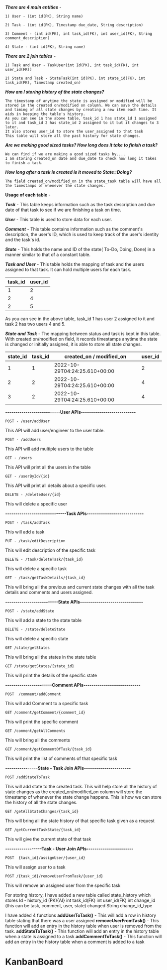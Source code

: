  _**There are 4 main entities**_ -

    1) User - (int id(PK), String name)

    2) Task - (int id(PK), Timestamp due_date, String description)

    3) Comment - (int id(PK), int task_id(FK), int user_id(FK), String comment_description)

    4) State - (int id(PK), String name)

_**There are 2 join tables**_ -

    1) Task and User - TaskUser(int Id(PK), int task_id(FK), int user_id(FK))

    2) State and Task - StateTask(int id(PK), int state_id(FK), int task_id(FK), Timestamp created_on)

**_How am I storing history of the state changes?_**

    The timestamp of anytime the state is assigned or modified will be stored in the created on/modified on column. We can save the details and timing of all state changes by creating a new item each time. It aids in keeping the table's history.
    As you can see in the above table, task_id 1 has state_id 1 assigned to it and task_id 2 has state_id 2 assigned to it but it changes to 3 later.
    It also stores user_id to store the user_assigned to that task
    This table will store all the past history for state changes.

**_Are we making good sized tasks? How long does it take to finish a task?_**

    We can find if we are making a good sized tasks by....
    I am storing created_on date and due_date to check how long it takes to finish a task.

**_How long after a task is created is it moved to State=Doing?_**

    The field created_on/modified_on in the state_task table will have all the timestamps of whenever the state changes.

**Usage of each table** - 

**_Task_** - This table keeps information such as the task description and due date of that task to see if we are finishing a task on time. 

**_User_** - This table is used to store data for each user.

**_Comment_** - This table contains information such as the comment's description, the user's ID, which is used to keep track of the user's identity and the task's id.

**_State_** - This holds the name and ID of the state( To-Do, Doing, Done) in a manner similar to that of a constant table.

**_Task and User_** - This table holds the mapping of task and the users assigned to that task. It can hold multiple users for each task.

| task_id | user_id |
|---------|---------|
| 1       | 2       |
| 2       | 4       |
| 2       | 5       |

As you can see in the above table, task_id 1 has user 2 assigned to it and task 2 has two users 4 and 5.

**_State and Task_**  - The mapping between status and task is kept in this table. With created on/modified on field, it records timestamps anytime the state is changed or initially assigned, it is able to store all state changes.

| state_id | task_id | created_on / modified_on      | user_id |
|----------|---------|-------------------------------|---------|
| 1        | 1       | 2022-10-29T04:24:25.610+00:00 | 2
| 2        | 2       | 2022-10-29T04:24:25.610+00:00 | 4
| 3        | 2       | 2022-10-29T04:24:25.610+00:00 | 4


**---------------------------User APIs---------------------------**

    POST - /user/addUser 
This API will add user/engineer to the user table.

    POST - /addUsers 
This API will add multiple users to the table

    GET - /users
This API will print all the users in the table

    GET - /userById/{id}
This API will print all details about a specific user.

    DELETE - /deleteUser/{id}  
This will delete a specific user

**------------------------------Task APIs----------------------------** 

    POST - /task/addTask  
This will add a task

    PUT - /task/editDescription
This will edit description of the specific task

    DELETE - /task/deleteTask/{task_id} 
This will delete a specific task

    GET - /task/getTaskDetails/{task_id}
This will bring all the previous and current state changes with all the task details and comments and users assigned.


**--------------------------State APIs-------------------------------**

    POST - /state/addState 
This will add a state to the state table

    DELETE - /state/deleteState
This will delete a specific state

    GET /state/getStates 
This will bring all the states in the state table

    GET /state/getStates/{state_id} 
This will print the details of the specific state

**-----------------------Comment APIs----------------------------**

    POST  /comment/addComment 
This will add Comment to a specific task

    GET /comment/getComment/{comment_id} 
This will print the specific comment

    GET /comment/getAllComments 
This will bring all the comments

    GET /comment/getCommentOfTask/{task_id} 
This will print the list of comments of that specific task


**----------------State - Task Join APIs-----------------------** 

    POST /addStateToTask 
This will add state to the created task. This will help store all the history of state changes as the created_on/modified_on column will store the timestamp of whenever the state change happens. This is how we can store the history of all the state changes.

    GET /getAllStateChanges/{task_id} 
This will bring all the state history of that specific task given as a request

    GET /getCurrentTaskState/{task_id}
This will give the current state of that task

**------------------Task - User Join APIs-----------------------**

    POST  {task_id}/assignUser/{user_id}
This will assign user to a task

    POST /{task_id}/removeUserFromTask/{user_id}  
This will remove an assigned user from the specific task


For storing history, 
I have added a new table called state_history which stores 
Id - history_id (PK){AI}
int task_id(FK)
int user_id(FK)
int change_id (this can be task, comment, user, state) changed
String change_id_type

I have added 4 functions 
**addUserToTask()** - This will add a row in history table stating that there was a user assigned
**removeUserFromTask()** - This function will add an entry in the history table when user is removed from the task.
**addStateToTask()** - This function will add an entry in the history table when a state is assigned to a task
**addCommentToTask()** - This function will add an entry in the history table when a comment is added to a task

























# KanbanBoard
